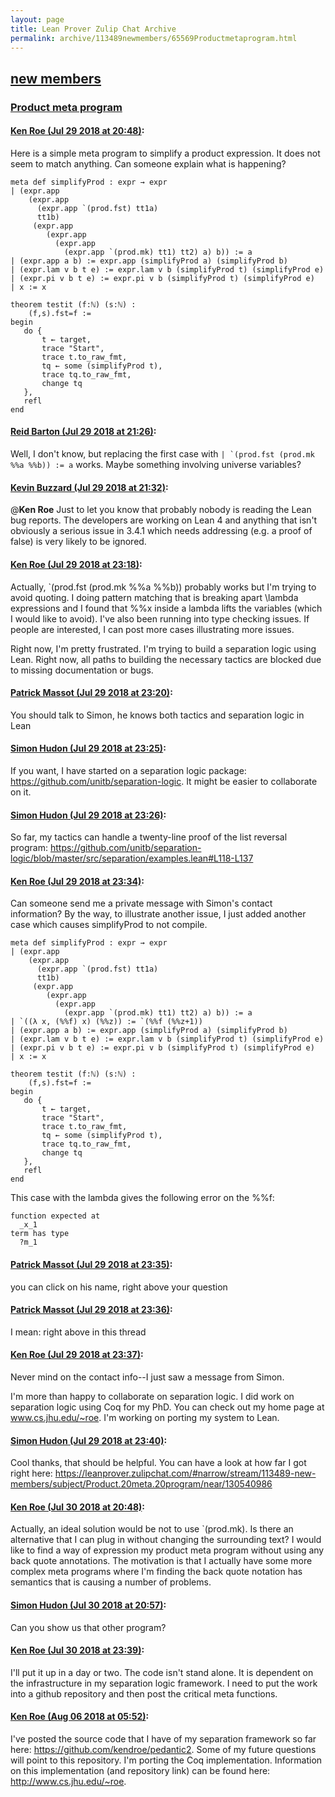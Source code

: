 ```yaml
---
layout: page
title: Lean Prover Zulip Chat Archive 
permalink: archive/113489newmembers/65569Productmetaprogram.html
---
```


## [new members](index.html)
### [Product meta program](65569Productmetaprogram.html)

#### [Ken Roe (Jul 29 2018 at 20:48)](https://leanprover.zulipchat.com/#narrow/stream/113489-new%20members/topic/Product%20meta%20program/near/130535258):
Here is a simple meta program to simplify a product expression.  It does not seem to match anything.  Can someone explain what is happening?

```lean
meta def simplifyProd : expr → expr
| (expr.app
    (expr.app
      (expr.app `(prod.fst) tt1a)
      tt1b)
     (expr.app
        (expr.app
          (expr.app 
            (expr.app `(prod.mk) tt1) tt2) a) b)) := a
| (expr.app a b) := expr.app (simplifyProd a) (simplifyProd b)
| (expr.lam v b t e) := expr.lam v b (simplifyProd t) (simplifyProd e)
| (expr.pi v b t e) := expr.pi v b (simplifyProd t) (simplifyProd e)
| x := x

theorem testit (f:ℕ) (s:ℕ) :
    (f,s).fst=f :=
begin
   do {
       t ← target,
       trace "Start",
       trace t.to_raw_fmt,
       tq ← some (simplifyProd t),
       trace tq.to_raw_fmt,
       change tq
   },
   refl
end
```

#### [Reid Barton (Jul 29 2018 at 21:26)](https://leanprover.zulipchat.com/#narrow/stream/113489-new%20members/topic/Product%20meta%20program/near/130536744):
Well, I don't know, but replacing the first case with ``| `(prod.fst (prod.mk %%a %%b)) := a`` works.
Maybe something involving universe variables?

#### [Kevin Buzzard (Jul 29 2018 at 21:32)](https://leanprover.zulipchat.com/#narrow/stream/113489-new%20members/topic/Product%20meta%20program/near/130536883):
@**Ken Roe** Just to let you know that probably nobody is reading the Lean bug reports. The developers are working on Lean 4 and anything that isn't obviously a serious issue in 3.4.1 which needs addressing (e.g. a proof of false) is very likely to be ignored.

#### [Ken Roe (Jul 29 2018 at 23:18)](https://leanprover.zulipchat.com/#narrow/stream/113489-new%20members/topic/Product%20meta%20program/near/130540273):
Actually, `(prod.fst (prod.mk %%a %%b)) probably works but I'm trying to avoid quoting.  I doing pattern matching that is breaking apart \lambda expressions and I found that %%x inside a lambda lifts the variables (which I would like to avoid).  I've also been running into type checking issues.  If people are interested, I can post more cases illustrating more issues.

Right now, I'm pretty frustrated.  I'm trying to build a separation logic using Lean.  Right now, all paths to building the necessary tactics are blocked due to missing documentation or bugs.

#### [Patrick Massot (Jul 29 2018 at 23:20)](https://leanprover.zulipchat.com/#narrow/stream/113489-new%20members/topic/Product%20meta%20program/near/130540874):
You should talk to Simon, he knows both tactics and separation logic in Lean

#### [Simon Hudon (Jul 29 2018 at 23:25)](https://leanprover.zulipchat.com/#narrow/stream/113489-new%20members/topic/Product%20meta%20program/near/130540986):
If you want, I have started on a separation logic package: https://github.com/unitb/separation-logic. It might be easier to collaborate on it.

#### [Simon Hudon (Jul 29 2018 at 23:26)](https://leanprover.zulipchat.com/#narrow/stream/113489-new%20members/topic/Product%20meta%20program/near/130541039):
So far, my tactics can handle a twenty-line proof of the list reversal program: https://github.com/unitb/separation-logic/blob/master/src/separation/examples.lean#L118-L137

#### [Ken Roe (Jul 29 2018 at 23:34)](https://leanprover.zulipchat.com/#narrow/stream/113489-new%20members/topic/Product%20meta%20program/near/130541248):
Can someone send me a private message with Simon's contact information?  By the way, to illustrate another issue, I just added another case which causes simplifyProd to not compile.
```lean
meta def simplifyProd : expr → expr
| (expr.app
    (expr.app
      (expr.app `(prod.fst) tt1a)
      tt1b)
     (expr.app
        (expr.app
          (expr.app 
            (expr.app `(prod.mk) tt1) tt2) a) b)) := a
| `((λ x, (%%f) x) (%%z)) := `(%%f (%%z+1))
| (expr.app a b) := expr.app (simplifyProd a) (simplifyProd b)
| (expr.lam v b t e) := expr.lam v b (simplifyProd t) (simplifyProd e)
| (expr.pi v b t e) := expr.pi v b (simplifyProd t) (simplifyProd e)
| x := x

theorem testit (f:ℕ) (s:ℕ) :
    (f,s).fst=f :=
begin
   do {
       t ← target,
       trace "Start",
       trace t.to_raw_fmt,
       tq ← some (simplifyProd t),
       trace tq.to_raw_fmt,
       change tq
   },
   refl
end
```
  This case with the lambda gives the following error on the %%f:
```lean
function expected at
  _x_1
term has type
  ?m_1
```

#### [Patrick Massot (Jul 29 2018 at 23:35)](https://leanprover.zulipchat.com/#narrow/stream/113489-new%20members/topic/Product%20meta%20program/near/130541265):
you can click on his name, right above your question

#### [Patrick Massot (Jul 29 2018 at 23:36)](https://leanprover.zulipchat.com/#narrow/stream/113489-new%20members/topic/Product%20meta%20program/near/130541304):
I mean: right above in this thread

#### [Ken Roe (Jul 29 2018 at 23:37)](https://leanprover.zulipchat.com/#narrow/stream/113489-new%20members/topic/Product%20meta%20program/near/130541312):
Never mind on the contact info--I just saw a message from Simon. 

I'm more than happy to collaborate on separation logic.  I did work on separation logic using Coq for my PhD.  You can check out my home page at www.cs.jhu.edu/~roe.  I'm working on porting my system to Lean.

#### [Simon Hudon (Jul 29 2018 at 23:40)](https://leanprover.zulipchat.com/#narrow/stream/113489-new%20members/topic/Product%20meta%20program/near/130541412):
Cool thanks, that should be helpful. You can have a look at how far I got right here: https://leanprover.zulipchat.com/#narrow/stream/113489-new-members/subject/Product.20meta.20program/near/130540986

#### [Ken Roe (Jul 30 2018 at 20:48)](https://leanprover.zulipchat.com/#narrow/stream/113489-new%20members/topic/Product%20meta%20program/near/130597942):
Actually, an ideal solution would be not to use `(prod.mk).   Is there an alternative that I can plug in without changing the surrounding text?  I would like to find a way of expression my product meta program without using any back quote annotations.  The motivation is that I actually have some more complex meta programs where I'm finding the back quote notation has semantics that is causing a number of problems.

#### [Simon Hudon (Jul 30 2018 at 20:57)](https://leanprover.zulipchat.com/#narrow/stream/113489-new%20members/topic/Product%20meta%20program/near/130598427):
Can you show us that other program?

#### [Ken Roe (Jul 30 2018 at 23:39)](https://leanprover.zulipchat.com/#narrow/stream/113489-new%20members/topic/Product%20meta%20program/near/130606073):
I'll put it up in a day or two.  The code isn't stand alone.  It is dependent on the infrastructure in my separation logic framework.  I need to put the work into a github repository and then post the critical meta functions.

#### [Ken Roe (Aug 06 2018 at 05:52)](https://leanprover.zulipchat.com/#narrow/stream/113489-new%20members/topic/Product%20meta%20program/near/130956238):
I've posted the source code that I have of my separation framework so far here: https://github.com/kendroe/pedantic2.  Some of my future questions will point to this repository.  I'm porting the Coq implementation.  Information on this implementation (and repository link) can be found here: http://www.cs.jhu.edu/~roe.


